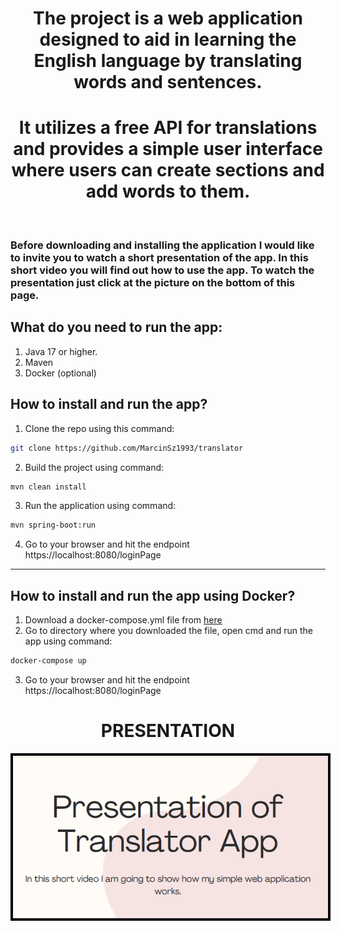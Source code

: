 <div align="center">
<h1>The project is a web application designed to aid in learning the English language by translating words and sentences.</h1>
<h1> It utilizes a free API for translations and provides a simple user interface where users can create sections and add words to them.</h1>
</div> <br>

### Before downloading and installing the application I would like to invite you to watch a short presentation of the app. In this short video you will find out how to use the app. To watch the presentation just click at the picture on the bottom of this page.

## What do you need to run the app:
1. Java 17 or higher.
2. Maven
3. Docker (optional)

## How to install and run the app?
1. Clone the repo using this command:
```bash
git clone https://github.com/MarcinSz1993/translator
```
2. Build the project using command:
```bash
mvn clean install
```
3. Run the application using command:
```bash
mvn spring-boot:run
```
4. Go to your browser and hit the endpoint https://localhost:8080/loginPage
--------------------------
## How to install and run the app using Docker?
1. Download a docker-compose.yml file from <a href="https://easyupload.io/jcbdlt" target="_blank">here</a> 
2. Go to directory where you downloaded the file, open cmd and run the app using command:
```bash
docker-compose up
```
3. Go to your browser and hit the endpoint https://localhost:8080/loginPage

<div align="center">
    <h1>PRESENTATION</h1>
    <a href="https://www.canva.com/design/DAGMD20txKk/J_PXDINdSd0BXb7KyJxOuw/view?utm_content=DAGMD20txKk&utm_campaign=designshare&utm_medium=link&utm_source=editor" target="_blank">
        <img src="presentation.png" alt="Miniature presentation" style="max-width:100%; height:auto; border: 4px solid black;">
    </a>
    <br>

</div>
<body>
